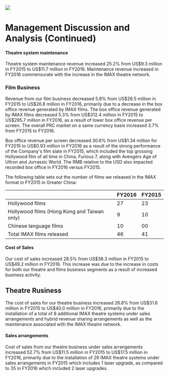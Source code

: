 ![](_page_0_Picture_0.jpeg)

# Management Discussion and Analysis (Continued)

#### Theatre system maintenance

Theatre system maintenance revenue increased 25.2% from US\$9.3 million in FY2015 to US\$11.7 million in FY2016. Maintenance revenue increased in FY2016 commensurate with the increase in the IMAX theatre network.

### Film Business

Revenue from our film business decreased 5.8% from US\$28.5 million in FY2015 to US\$26.8 million in FY2016, primarily due to a decrease in the box office revenue generated by IMAX films. The box office revenue generated by IMAX films decreased 5.3% from US\$312.4 million in FY2015 to US\$295.7 million in FY2016, as a result of lower box office revenue per screen. The overall PRC market on a same currency basis increased 3.7% from FY2015 to FY2016.

Box office revenue per screen decreased 30.6% from US\$1.34 million for FY2015 to US\$0.93 million in FY2016 as a result of the strong performance of the Company's film slate in FY2015, which included the top grossing Hollywood film of all time in China, Furious 7, along with Avengers Age of Ultron and Jurrassic World. The RMB relative to the USD also impacted recorded box office in FY2016 versus FY2015.

The following table sets out the number of films we released in the IMAX format in FY2015 in Greater China:

|                                             | FY2016 | FY2015 |
|---------------------------------------------|--------|--------|
| Hollywood films                             | 27     | 23     |
| Hollywood films (Hong Kong and Taiwan only) | 9      | 10     |
| Chinese language films                      | 10     | 00     |
| Total IMAX films released                   | 46     | 41     |

#### Cost of Sales

Our cost of sales increased 28.5% from US\$38.3 million in FY2015 to US\$49.2 million in FY2016. This increase was due to the increase in costs for both our theatre and films business segments as a result of increased business activity.

## Theatre Rusiness

The cost of sales for our theatre business increased 26.8% from US\$31.6 million in FY2015 to US\$40.0 million in FY2016, primarily due to the installation of a total of 8 additional IMAX theatre systems under sales arrangements and hybrid revenue sharing arrangements as well as the maintenance associated with the IMAX theatre network.

#### Sales arrangements

Cost of sales from our theatre business under sales arrangements increased 52.7% from US\$11.5 million in FY2015 to US\$17.5 million in FY2016, primarily due to the installation of 26 IMAX theatre systems under sales arrangements in FY2015 which includes 1 laser upgrade, as compared to 35 in FY2016 which included 2 laser upgrades.